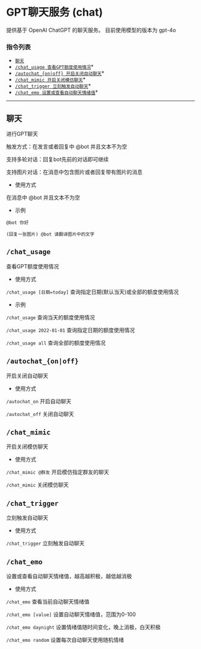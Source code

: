# GPT聊天服务 (chat)

提供基于 OpenAI ChatGPT 的聊天服务。
目前使用模型的版本为 gpt-4o

###  指令列表

- [`聊天`](#聊天)
- [`/chat_usage 查看GPT额度使用情况`](#chat_usage)*
- [`/autochat_{on|off} 开启关闭自动聊天`](#autochat_onoff)*
- [`/chat_mimic 开启关闭模仿聊天`](#chat_mimic)*
- [`/chat_trigger 立刻触发自动聊天`](#chat_trigger)*
- [`/chat_emo 设置或查看自动聊天情绪值`](#chat_emo)*

---

##  聊天

进行GPT聊天

触发方式：在发言或者回复中 @bot 并且文本不为空

支持多轮对话：回复bot先前的对话即可继续

支持图片对话：在消息中包含图片或者回复带有图片的消息

- 使用方式

在消息中 @bot 并且文本不为空

- 示例

`@bot 你好`

`(回复一张图片) @bot 请翻译图片中的文字`


## `/chat_usage`

查看GPT额度使用情况

- 使用方式

`/chat_usage [日期=today]` 查询指定日期(默认当天)或全部的额度使用情况

- 示例

`/chat_usage` 查询当天的额度使用情况

`/chat_usage 2022-01-01` 查询指定日期的额度使用情况

`/chat_usage all` 查询全部的额度使用情况


## `/autochat_{on|off}`

开启关闭自动聊天

- 使用方式

`/autochat_on` 开启自动聊天

`/autochat_off` 关闭自动聊天



## `/chat_mimic`

开启关闭模仿聊天

- 使用方式

`/chat_mimic @群友` 开启模仿指定群友的聊天

`/chat_mimic` 关闭模仿聊天



## `/chat_trigger`

立刻触发自动聊天

- 使用方式

`/chat_trigger` 立刻触发自动聊天



## `/chat_emo`

设置或查看自动聊天情绪值，越高越积极，越低越消极

- 使用方式

`/chat_emo` 查看当前自动聊天情绪值

`/chat_emo [value]` 设置自动聊天情绪值，范围为0-100

`/chat_emo daynight` 设置情绪值随时间变化，晚上消极，白天积极

`/chat_emo random` 设置每次自动聊天使用随机情绪




